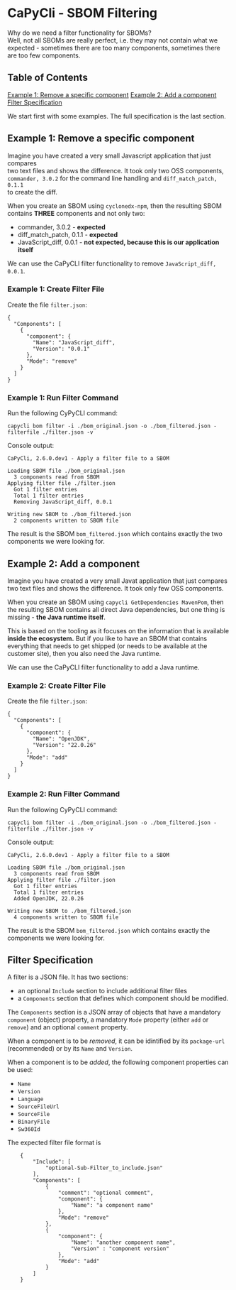 <!--
# SPDX-FileCopyrightText: (c) 2024 Siemens
# SPDX-License-Identifier: MIT
-->

# CaPyCli - SBOM Filtering

Why do we need a filter functionality for SBOMs?  
Well, not all SBOMs are really perfect, i.e. they may not contain
what we expected - sometimes there are too many components, sometimes
there are too few components.

## Table of Contents

[Example 1: Remove a specific component](#example-1-remove-a-specific-component)
[Example 2: Add a component](#example-2-add-a-component)
[Filter Specification](#filter-specification)

We start first with some examples. The full specification is the last section.

## Example 1: Remove a specific component

Imagine you have created a very small Javascript application that just compares  
two text files and shows the difference. It took only two OSS components,  
`commander, 3.0.2` for the command line handling and `diff_match_patch, 0.1.1`  
to create the diff.

When you create an SBOM using `cyclonedx-npm`, then the resulting SBOM contains
**THREE** components and not only two:

* commander, 3.0.2 - **expected**
* diff_match_patch, 0.1.1 - **expected**
* JavaScript_diff, 0.0.1 - **not expected, because this is our application itself**

We can use the CaPyCLI filter functionality to remove `JavaScript_diff, 0.0.1`.

### Example 1: Create Filter File

Create the file `filter.json`:

```code
{
  "Components": [
    {
      "component": {
        "Name": "JavaScript_diff",
        "Version": "0.0.1"
      },
      "Mode": "remove"
    }
  ]
}
```

### Example 1: Run Filter Command

Run the following CyPyCLI command:

```shell
capycli bom filter -i ./bom_original.json -o ./bom_filtered.json -filterfile ./filter.json -v
```

Console output:

```shell
CaPyCli, 2.6.0.dev1 - Apply a filter file to a SBOM

Loading SBOM file ./bom_original.json
  3 components read from SBOM
Applying filter file ./filter.json
  Got 1 filter entries
  Total 1 filter entries
  Removing JavaScript_diff, 0.0.1

Writing new SBOM to ./bom_filtered.json
  2 components written to SBOM file
```

The result is the SBOM `bom_filtered.json` which contains exactly the two
components we were looking for.

## Example 2: Add a component

Imagine you have created a very small Javat application that just compares  
two text files and shows the difference. It took only few OSS components.

When you create an SBOM using `capycli GetDependencies MavenPom`, then the
resulting SBOM contains all direct Java dependencies, but one thing is
missing - **the Java runtime itself**.

This is based on the tooling as it focuses on the information that is
available **inside the ecosystem.** But if you like to have an SBOM that
contains everything that needs to get shipped (or needs to be available at
the customer site), then you also need the Java runtime.

We can use the CaPyCLI filter functionality to add a Java runtime.

### Example 2: Create Filter File

Create the file `filter.json`:

```code
{
  "Components": [
    {
      "component": {
        "Name": "OpenJDK",
        "Version": "22.0.26"
      },
      "Mode": "add"
    }
  ]
}
```

### Example 2: Run Filter Command

Run the following CyPyCLI command:

```shell
capycli bom filter -i ./bom_original.json -o ./bom_filtered.json -filterfile ./filter.json -v
```

Console output:

```shell
CaPyCli, 2.6.0.dev1 - Apply a filter file to a SBOM

Loading SBOM file ./bom_original.json
  3 components read from SBOM
Applying filter file ./filter.json
  Got 1 filter entries
  Total 1 filter entries
  Added OpenJDK, 22.0.26

Writing new SBOM to ./bom_filtered.json
  4 components written to SBOM file
```

The result is the SBOM `bom_filtered.json` which contains exactly the
components we were looking for.

## Filter Specification

A filter is a JSON file. It has two sections:

* an optional `Include` section to include additional filter files
* a `Components` section that defines which component should be modified.

The `Components` section is a JSON array of objects that have
a mandatory `component` (object) property, a mandatory `Mode` property
(either `add` or `remove`) and an optional `comment` property.

When a component is to be *removed*, it can be idintified by its `package-url`
(recommended) or by its `Name` and `Version`.

When a component is to be *added*, the following component properties
can be used:

* `Name`
* `Version`
* `Language`
* `SourceFileUrl`
* `SourceFile`
* `BinaryFile`
* `Sw360Id`

The expected filter file format is

```code
    {
        "Include": [
            "optional-Sub-Filter_to_include.json"
        ],
        "Components": [
            {
                "comment": "optional comment",
                "component": {
                    "Name": "a component name"
                },
                "Mode": "remove"
            },
            {
                "component": {
                    "Name": "another component name",
                    "Version" : "component version"
                },
                "Mode": "add"
            }
        ]
    }
```
